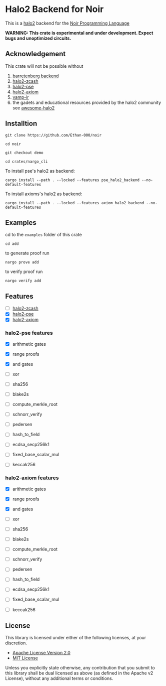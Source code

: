 # Halo2 Backend for Noir

This is a [halo2](https://zcash.github.io/halo2/) backend for the [Noir Programming Language](https://noir-lang.org/)

**WARNING: This crate is experimental and under development. Expect bugs and unoptimized circuits.**

## Acknowledgement

This crate will not be possible without 

1. [barretenberg backend](https://github.com/noir-lang/acvm-backend-barretenberg)
2. [halo2-zcash](https://github.com/zcash/halo2)
3. [halo2-pse](https://github.com/privacy-scaling-explorations/halo2)
4. [halo2-axiom](https://github.com/axiom-crypto/halo2-lib)
5. [vamp-ir](https://github.com/anoma/vamp-ir)
5. the gadets and educational resources provided by the halo2 community see [awesome-halo2](https://github.com/adria0/awesome-halo2)

## Installtion

```text
git clone https://github.com/Ethan-000/noir
```

```text
cd noir
```

```text
git checkout demo
```

```text
cd crates/nargo_cli
```

To install pse's halo2 as backend:

```text
cargo install --path . --locked --features pse_halo2_backend --no-default-features
```

To install axioms's halo2 as backend:

```text
cargo install --path . --locked --features axiom_halo2_backend --no-default-features
```

## Examples

cd to the `examples` folder of this crate

```text
cd add
```

to generate proof run

```text
nargo prove add
```

to verify proof run

```text
nargo verify add
```

## Features

- [ ] [halo2-zcash](https://github.com/zcash/halo2)
- [x] [halo2-pse](https://github.com/privacy-scaling-explorations/halo2)
- [x] [halo2-axiom](https://github.com/axiom-crypto/halo2-lib)

### halo2-pse features

- [x] arithmetic gates
- [x] range proofs
- [x] and gates

- [ ] xor
- [ ] sha256 
- [ ] blake2s 
- [ ] compute_merkle_root 
- [ ] schnorr_verify
- [ ] pedersen
- [ ] hash_to_field
- [ ] ecdsa_secp256k1
- [ ] fixed_base_scalar_mul
- [ ] keccak256

### halo2-axiom features

- [x] arithmetic gates
- [x] range proofs
- [x] and gates

- [ ] xor
- [ ] sha256 
- [ ] blake2s 
- [ ] compute_merkle_root 
- [ ] schnorr_verify
- [ ] pedersen
- [ ] hash_to_field
- [ ] ecdsa_secp256k1
- [ ] fixed_base_scalar_mul
- [ ] keccak256

## License

This library is licensed under either of the following licenses, at your discretion.

 * [Apache License Version 2.0](LICENSE-APACHE)
 * [MIT License](LICENSE-MIT)

Unless you explicitly state otherwise, any contribution that you submit to this library shall be dual licensed as above (as defined in the Apache v2 License), without any additional terms or conditions.
